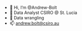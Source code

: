 - 👋 Hi, I’m @Andrew-Bolt
- 👀 Data Analyst CSIRO @ St. Lucia
- 🌱 Data wrangling
- 📫 andrew.bolt@csiro.au

<!---
Andrew-Bolt/Andrew-Bolt is a ✨ special ✨ repository because its `README.md` (this file) appears on your GitHub profile.
You can click the Preview link to take a look at your changes.
--->
